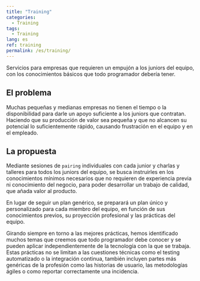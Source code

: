 ```yaml
---
title: "Training"
categories:
  - Training
tags:
  - Training
lang: es
ref: training
permalink: /es/training/
---
```


Servicios para empresas que requieren un empujón a los juniors del equipo, con los conocimientos básicos que todo programador debería tener.

## El problema

Muchas pequeñas y medianas empresas no tienen el tiempo o la disponibilidad para darle un apoyo suficiente a los juniors que contratan. Haciendo que su producción de valor sea pequeña y que no alcancen su potencial lo suficientemente rápido, causando frustración en el equipo y en el empleado.

## La propuesta

Mediante sesiones de `pairing` individuales con cada junior y charlas y talleres para todos los juniors del equipo, se busca instruirles en los conocimientos mínimos necesarios que no requieren de experiencia previa ni conocimiento del negocio, para poder desarrollar un trabajo de calidad, que añada valor al producto.

En lugar de seguir un plan genérico, se preparará un plan único y personalizado para cada miembro del equipo, en función de sus conocimientos previos, su proyección profesional y las prácticas del equipo.

Girando siempre en torno a las mejores prácticas, hemos identificado muchos temas que creemos que todo programador debe conocer y se pueden aplicar independientemente de la tecnología con la que se trabaja. Estas prácticas no se limitan a las cuestiones técnicas como el testing automatizado o la integración continua, también incluyen partes más genéricas de la profesión como las historias de usuario, las metodologías ágiles o como reportar correctamente una incidencia.
